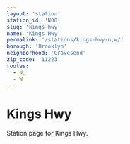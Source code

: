 ```yaml
---
layout: 'station'
station_id: 'N08'
slug: 'kings-hwy'
name: 'Kings Hwy'
permalink: '/stations/kings-hwy-n,w/'
borough: 'Brooklyn'
neighborhood: 'Gravesend'
zip_code: '11223'
routes:
  - N,
  - W
---
```

# Kings Hwy

Station page for Kings Hwy.

